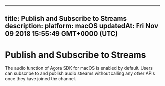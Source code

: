 
---
title: Publish and Subscribe to Streams
description: 
platform: macOS
updatedAt: Fri Nov 09 2018 15:55:49 GMT+0000 (UTC)
---
# Publish and Subscribe to Streams
The audio function of Agora SDK for macOS is enabled by default. Users can subscribe to and publish audio streams without calling any other APIs once they have joined the channel.
